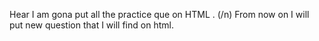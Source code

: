Hear I am gona put all the practice que on HTML .
(/n)
From now on I will put new question that I will find on html. 
